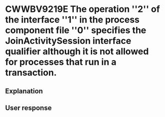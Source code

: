 # CWWBV9219E The operation ''2'' of the interface ''1'' in the process component file ''0'' specifies the JoinActivitySession interface qualifier although it is not allowed for processes that run in a transaction.

## Explanation

## User response